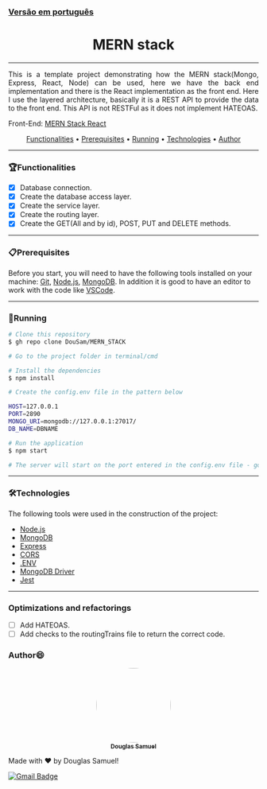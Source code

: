 [<h3>Versão em português</h3>](https://github.com/DouSam/MERN_STACK/blob/master/README.br.md)

<h1 align="center">MERN stack</h1>

---

<p align="justify">This is a template project demonstrating how the MERN stack(Mongo, Express, React, Node) can be used, here we have the back end implementation and there is the React implementation as the front end.
Here I use the layered architecture, basically it is a REST API to provide the data to the front end. This API is not RESTFul as it does not implement HATEOAS.</p>

Front-End: [MERN Stack React](https://github.com/DouSam/MERN_STACK_REACT)

<p align="center">
 <a href="#Functionalities">Functionalities</a> • 
 <a href="#Prerequisites">Prerequisites</a> • 
 <a href="#Running">Running</a> • 
 <a href="#Technologies">Technologies</a> • 
 <a href="#Author">Author</a>
</p>

---

### 🏆Functionalities

- [x] Database connection.
- [x] Create the database access layer.
- [x] Create the service layer.
- [x] Create the routing layer.
- [x] Create the GET(All and by id), POST, PUT and DELETE methods.

---

### 📋Prerequisites

Before you start, you will need to have the following tools installed on your machine:
[Git](https://git-scm.com), [Node.js](https://nodejs.org/en/), [MongoDB](https://www.mongodb.com/try/download/community). 
In addition it is good to have an editor to work with the code like [VSCode](https://code.visualstudio.com/).

---

### 🎲Running

```bash
# Clone this repository
$ gh repo clone DouSam/MERN_STACK

# Go to the project folder in terminal/cmd

# Install the dependencies
$ npm install

# Create the config.env file in the pattern below

HOST=127.0.0.1
PORT=2890
MONGO_URI=mongodb://127.0.0.1:27017/
DB_NAME=DBNAME

# Run the application
$ npm start

# The server will start on the port entered in the config.env file - go to <http://localhost:<PORT>>
```

---

### 🛠Technologies

The following tools were used in the construction of the project:

- [Node.js](https://nodejs.org/en/)
- [MongoDB](https://www.mongodb.com/)
- [Express](https://expressjs.com/pt-br/)
- [CORS](https://github.com/expressjs/cors/)
- [.ENV](https://docs.dotenv.org/)
- [MongoDB Driver](https://www.npmjs.com/package/mongodb)
- [Jest](https://jestjs.io/pt-BR/)

---

### Optimizations and refactorings

- [ ] Add HATEOAS.
- [ ] Add checks to the routingTrains file to return the correct code.

### Author😄

<p align="center">
<a href="https://github.com/DouSam" align="center">
 <img style="border-radius: 60%;" src="https://lh3.googleusercontent.com/o49VhdIK8p4hVv08luql8OyVy9d3Y8McrzVD8PPQ28UU7Gq3eAN-9KPi0zCxMgHh_jY0Ah7qj4sHkQXvEOa408P09QtEkDTSngRrKtDeJlllYuaKDXPH6ww3TUXw2sdHoNSIuwCA1fY=w2400" width="150px;" alt=""/>
 <br />
 <sub><b>Douglas Samuel</b></sub></a>

Made with ❤️ by Douglas Samuel!

[![Gmail Badge](https://img.shields.io/badge/-douglassam007@gmail.com-c14438?style=flat-square&logo=Gmail&logoColor=white&link=mailto:douglassam007@gmail.com)](mailto:douglassam007@gmail.com)
</p>
